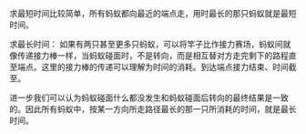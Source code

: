 求最短时间比较简单，所有蚂蚁都向最近的端点走，用时最长的那只蚂蚁就是最短时间。

求最长时间：
如果有两只甚至更多只蚂蚁，可以将竿子比作接力赛场，蚂蚁间就像传递接力棒一样，当蚂蚁碰面时，不是转向，而是相互替对方走完剩下的路程直至端点。这里的接力棒的传递可以理解为时间的消耗。到达端点接力结束、时间截至。

进一步我们可以认为蚂蚁碰面什么都没发生和蚂蚁碰面后转向的最终结果是一致的。因此所有蚂蚁中，按某一方向所走路径最长的那一只所消耗的时间，就是最长时间。